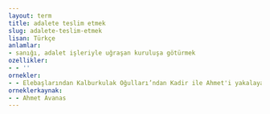 ```yaml
---
layout: term
title: adalete teslim etmek
slug: adalete-teslim-etmek
lisan: Türkçe
anlamlar:
- sanığı, adalet işleriyle uğraşan kuruluşa götürmek
ozellikler:
- - ''
ornekler:
- - Elebaşlarından Kalburkulak Oğulları’ndan Kadir ile Ahmet'i yakalayarak adalete teslim etti.
orneklerkaynak:
- - Ahmet Avanas
---
```

